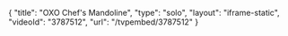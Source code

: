 {
    "title": "OXO Chef's Mandoline",
    "type": "solo",
    "layout": "iframe-static",
    "videoId": "3787512",
    "url": "\/tvpembed\/3787512"
}